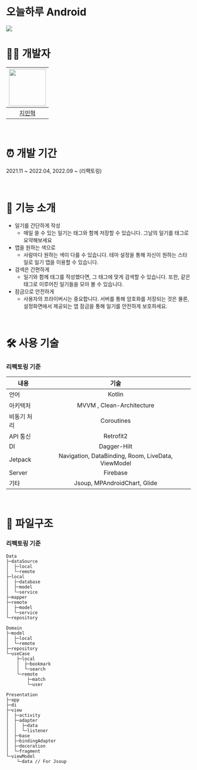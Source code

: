 # 오늘하루 Android

<img src="https://s3.us-west-2.amazonaws.com/secure.notion-static.com/a768e840-f2b0-4f8c-b639-798453893928/Surface_Pro_8_-_1.png?X-Amz-Algorithm=AWS4-HMAC-SHA256&X-Amz-Content-Sha256=UNSIGNED-PAYLOAD&X-Amz-Credential=AKIAT73L2G45EIPT3X45%2F20221017%2Fus-west-2%2Fs3%2Faws4_request&X-Amz-Date=20221017T014926Z&X-Amz-Expires=86400&X-Amz-Signature=c4c60c19e879e225584d2a84913c1f432ee67124b16610c0441c1df318181c97&X-Amz-SignedHeaders=host&response-content-disposition=filename%20%3D%22Surface_Pro_8_-_1.png%22&x-id=GetObject">

<br>

# 👨‍💻 개발자

|<img src="https://avatars.githubusercontent.com/u/63153516?v=4" width="100"/>|
|:--:|
|[지민혁](https://github.com/MinHyukJi1226)|

<br>

# ⏰ 개발 기간

2021.11 ~ 2022.04, 2022.09 ~ (리팩토링)

<br>

# 📝 기능 소개

- 일기를 간단하게 작성
    - 매일 쓸 수 있는 일기는 태그와 함께 저장할 수 있습니다. 그날의 일기를 태그로 요약해보세요
- 앱을 원하는 색으로
    - 사람마다 원하는 색이 다를 수 있습니다. 테마 설정을 통해 자신이 원하는 스타일로 일기 앱을 이용할 수 있습니다.
- 검색은 간편하게
    - 일기와 함께 태그를 작성했다면, 그 태그에 맞게 검색할 수 있습니다. 또한, 같은 태그로 이루어진 일기들을 모아 볼 수 있습니다.
- 잠금으로 안전하게
    - 사용자의 프라이버시는 중요합니다. 서버를 통해 암호화를 저장되는 것은 물론, 설정화면에서 제공되는 앱 잠금을 통해 일기를 안전하게 보호하세요.

<br>

# 🛠️ 사용 기술

### 리펙토링 기준

| 내용 | 기술 |
|---|:---:|
| 언어 | Kotlin |
|아키텍처| MVVM , Clean-Architecture|
|비동기 처리| Coroutines |
| API 통신 | Retrofit2 |
| DI | Dagger-Hilt |
| Jetpack | Navigation, DataBinding, Room, LiveData, ViewModel |
| Server | Firebase |
| 기타 | Jsoup, MPAndroidChart, Glide |
<br>

# 📁 파일구조

### 리펙토링 기준

```
Data
├─dataSource
│  ├─local
│  └─remote
├─local
│  ├─database
│  ├─model
│  └─service
├─mapper
├─remote
│  ├─model
│  └─service
└─repository

Domain
├─model
│  ├─local
│  └─remote
├─repository
└─useCase
    ├─local
    │  ├─bookmark
    │  └─search
    └─remote
        ├─match
        └─user

Presentation
├─app
├─di
├─view
│  ├─activity
│  ├─adapter
│  │  ├─data
│  │  └─listener
│  ├─base
│  ├─bindingAdapter
│  ├─decoration
│  └─fragment
└─viewModel
    └─data // For Jsoup
```
